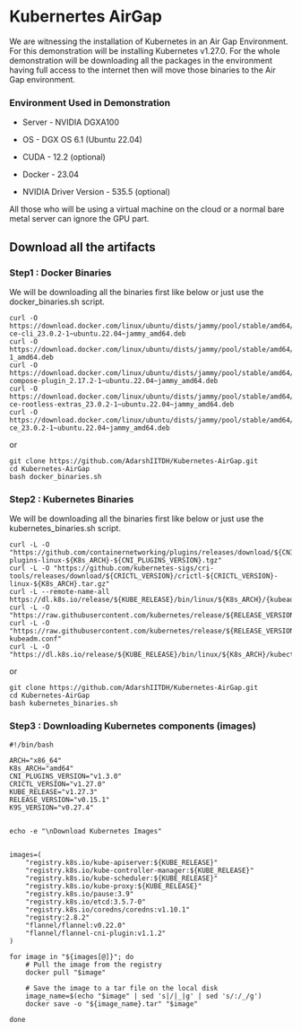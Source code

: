 # Kubernertes AirGap

We are witnessing the installation of Kubernetes in an Air Gap Environment. For this demonstration will be installing Kubernetes v1.27.0.
For the whole demonstration will be downloading all the packages in the environment having full access to the internet then will move those binaries to the Air Gap environment.

### Environment Used in Demonstration

 - Server - NVIDIA DGXA100

 - OS - DGX OS 6.1 (Ubuntu 22.04)

 - CUDA - 12.2 (optional)

 - Docker - 23.04

 - NVIDIA Driver Version - 535.5 (optional)


All those who will be using a virtual machine on the cloud or a normal bare metal server can ignore the GPU part.

## Download all the artifacts
### Step1 : Docker Binaries

We will be downloading all the binaries first like below or just use the docker_binaries.sh script.

```
curl -O https://download.docker.com/linux/ubuntu/dists/jammy/pool/stable/amd64/docker-ce-cli_23.0.2-1~ubuntu.22.04~jammy_amd64.deb
curl -O https://download.docker.com/linux/ubuntu/dists/jammy/pool/stable/amd64/containerd.io_1.6.19-1_amd64.deb
curl -O https://download.docker.com/linux/ubuntu/dists/jammy/pool/stable/amd64/docker-compose-plugin_2.17.2-1~ubuntu.22.04~jammy_amd64.deb
curl -O https://download.docker.com/linux/ubuntu/dists/jammy/pool/stable/amd64/docker-ce-rootless-extras_23.0.2-1~ubuntu.22.04~jammy_amd64.deb
curl -O https://download.docker.com/linux/ubuntu/dists/jammy/pool/stable/amd64/docker-ce_23.0.2-1~ubuntu.22.04~jammy_amd64.deb
```
or 

```
git clone https://github.com/AdarshIITDH/Kubernetes-AirGap.git
cd Kubernetes-AirGap
bash docker_binaries.sh
```
### Step2 : Kubernetes Binaries

We will be downloading all the binaries first like below or just use the kubernetes_binaries.sh script.
```
curl -L -O "https://github.com/containernetworking/plugins/releases/download/${CNI_PLUGINS_VERSION}/cni-plugins-linux-${K8s_ARCH}-${CNI_PLUGINS_VERSION}.tgz"
curl -L -O "https://github.com/kubernetes-sigs/cri-tools/releases/download/${CRICTL_VERSION}/crictl-${CRICTL_VERSION}-linux-${K8s_ARCH}.tar.gz"
curl -L --remote-name-all https://dl.k8s.io/release/${KUBE_RELEASE}/bin/linux/${K8s_ARCH}/{kubeadm,kubelet}
curl -L -O "https://raw.githubusercontent.com/kubernetes/release/${RELEASE_VERSION}/cmd/kubepkg/templates/latest/deb/kubelet/lib/systemd/system/kubelet.service"
curl -L -O "https://raw.githubusercontent.com/kubernetes/release/${RELEASE_VERSION}/cmd/kubepkg/templates/latest/deb/kubeadm/10-kubeadm.conf"
curl -L -O "https://dl.k8s.io/release/${KUBE_RELEASE}/bin/linux/${K8s_ARCH}/kubectl"
```
or 
```
git clone https://github.com/AdarshIITDH/Kubernetes-AirGap.git
cd Kubernetes-AirGap
bash kubernetes_binaries.sh
```



### Step3 : Downloading Kubernetes components (images)

```
#!/bin/bash

ARCH="x86_64"
K8s_ARCH="amd64"
CNI_PLUGINS_VERSION="v1.3.0"
CRICTL_VERSION="v1.27.0"
KUBE_RELEASE="v1.27.3"
RELEASE_VERSION="v0.15.1"
K9S_VERSION="v0.27.4"


echo -e "\nDownload Kubernetes Images"


images=(
    "registry.k8s.io/kube-apiserver:${KUBE_RELEASE}"
    "registry.k8s.io/kube-controller-manager:${KUBE_RELEASE}"
    "registry.k8s.io/kube-scheduler:${KUBE_RELEASE}"
    "registry.k8s.io/kube-proxy:${KUBE_RELEASE}"
    "registry.k8s.io/pause:3.9"
    "registry.k8s.io/etcd:3.5.7-0"
    "registry.k8s.io/coredns/coredns:v1.10.1"
    "registry:2.8.2"
    "flannel/flannel:v0.22.0"
    "flannel/flannel-cni-plugin:v1.1.2"
)

for image in "${images[@]}"; do
    # Pull the image from the registry
    docker pull "$image"

    # Save the image to a tar file on the local disk
    image_name=$(echo "$image" | sed 's|/|_|g' | sed 's/:/_/g')
    docker save -o "${image_name}.tar" "$image"

done
```
